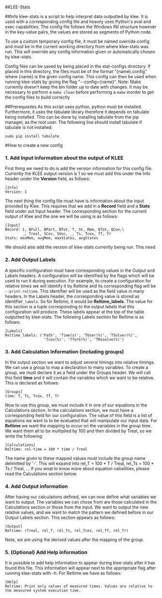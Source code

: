#KLEE-Stats

##Info
klee-stats is a script to help interpret data outputted by klee. It is used with a corresponding config file and heavily uses Python's eval and exec capabilities. The config file follows the Windows INI structure however in the key-value pairs, the values are stored as segments of Python code.

To use a custom temporary config file, it must be named override.config and must be in the current working directory from where klee-stats was run. This will override any config information given or automatically chosen by klee-stats.

Config files can be saved by being placed in the stat-configs directory. If placed in this directory, the files must be of the format "{name}.config" where {name} is the given config name. This config can then be used when running klee-stats by giving the flag "--config={name}".
Note: Make currently doesn't keep the bin folder up to date with changes. It may be necessary to perform a `make clean` before performing a `make` inorder to get the config files to build correctly

##Prerequisites
As this script uses python, python must be installed. Furthermore, it uses the tabulate library therefore it depends on tabulate being installed. This can be done by installing tabulate from the pip manager, as the root user. The following line should install tabulate if tabulate is not installed:

```
sudo pip install tabulate
```

#How to create a new config

### 1. Add Input information about the output of KLEE 
First thing we need to do is add the version information for this config file. Currently the KLEE output version is 1 so we must add this under the Info header under the **Version** field, as follows: 
```
[Info]
Version: 1
```

The next thing the config file must have is information about the input provided by Klee. This requires that we add in a **Record** field and a **Stats** field under out Input header. The corresponding section for the current output of Klee and the one we will be using is as follows: 

```
[Input]  
Record: I, BFull, BPart, BTot, T, St, Mem, QTot, QCon,\
        _, Treal, SCov, SUnc, _, Ts, Tcex, Tf, Tr
Stats: maxMem, avgMem, maxStates, avgStates
```
We should also add the version of klee-stats currently being run. This need

### 2. Add Output Labels

A specific configuration must have corresponding values in the Output and Labels headers. A configuration will be identified by the flags which will be used to run it during execution. 
For example, to create a configuration for relative times we will identify it by Reltime and its corresponding flag will be `--print-reltime`. This identifier will be used as the field value in many headers.
In the Labels header, the corresponding value is stored as identifier`_labels`. So for Reltime, it would be **Reltime_labels**. The value for this section is a tuple corresponding to the output labels that this configuration will produce. These labels appear at the top of the table outputted by klee-stats. The following Labels section for Reltime is as follows:

```
[Labels]
Reltime_labels: ('Path', 'Time(s)', 'TUser(%)', 'TSolver(%)',
                  'Tcex(%)', 'Tfork(%)', 'TResolve(%)')
```

### 3. Add Calculation Information (including groups)

In the output section we want to adjust several timings into relative timings. We can use a group to map a declaration to many variables. To create a group, we must declare it as a field under the Groups header. We will call this field **time** and it will contain the variables which we want to be relative. This is declared as follows:

```
[Groups]  
time: T, Ts, Tcex, Tf, Tr
```

Now to use this group, we must include it in one of our equations in the Calculations section. In the calculations section, we must have a corresponding field for our configuration. The value of this field is a list of equations we want to to be evaluated that will manipulate our input data. For **Reltime** we want the mapping to occur on the variables in the group time. We want them all to be multiplied by 100 and then divided by Treal, so we write the following:

```
[Calculations]  
Reltime: rel-time = 100 * time / Treal
```

The name given to these mapped values must include the group name delimitted by '-'. This will expand into rel_T = 100 * T / Treal, rel_Ts = 100 * Ts / Treal, ... If you wnat to know more about equation cabailities, please read the Calculations section below.

### 4. Add Output information

After having our calculations defined, we can now define what variables we want to output. The variables we can chose from are those calculated in the Calculations section or those from the input. We want to output the new relative values, and we want to match the pattern we defined before in our Output Labels section. This section appears as follows: 

```
[Output]  
Reltime: (Treal, rel_T, rel_Ts, rel_Tcex, rel_Tf, rel_Tr)
```

Note, we are using the derived values after the mapping of the group.

### 5. (Optional) Add Help information

It is possible to add help information to appear during klee-stats after it has found this file. This information will appear next to the appropriate flag after running klee-stats with -h. For Reltime we have as follows:

```
[Help]  
Reltime: Print only values of measured times. Values are relative to the measured system execution time.
```

